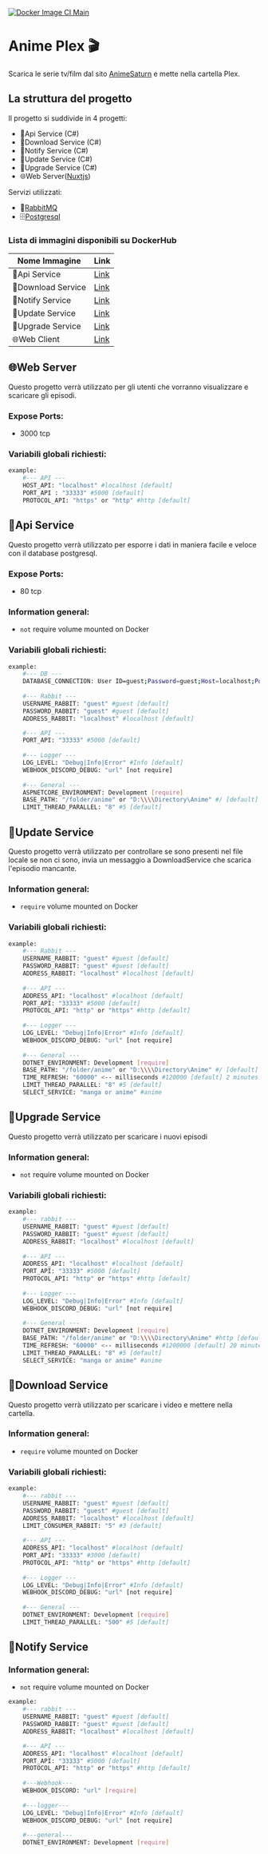 [![Docker Image CI Main](https://github.com/GamingBunker/AnimePlex/actions/workflows/docker-image.yml/badge.svg?branch=main)](https://github.com/GamingBunker/AnimePlex/actions/workflows/docker-image.yml) 

# Anime Plex 🎬
Scarica le serie tv/film dal sito [AnimeSaturn](https://www.animesaturn.it/) e mette nella cartella Plex.

## La struttura del progetto
Il progetto si suddivide in 4 progetti:
- 🧮Api Service (C#)
- 📩Download Service (C#)
- 📨Notify Service (C#)
- 💾Update Service (C#)
- 💽Upgrade Service (C#)
- 🌐Web Server([Nuxtjs](https://nuxtjs.org/))

Servizi utilizzati:
- 🐰[RabbitMQ](https://www.rabbitmq.com/)
- 🗄[Postgresql](https://www.postgresql.org/)

### Lista di immagini disponibili su DockerHub
| Nome Immagine | Link |
| ------ | ------ |
| 🧮Api Service | [Link](https://hub.docker.com/r/kju7pwd2/animeplex-api) |
| 📩Download Service | [Link](https://hub.docker.com/r/kju7pwd2/animeplex-downloadservice) |
| 📨Notify Service | [Link](https://hub.docker.com/r/kju7pwd2/animeplex-notifyservice) |
| 💾Update Service | [Link](https://hub.docker.com/r/kju7pwd2/animeplex-updateservice) |
| 💽Upgrade Service | [Link](https://hub.docker.com/r/kju7pwd2/animeplex-upgradeservice) |
| 🌐Web Client | [Link](https://hub.docker.com/r/kju7pwd2/animeplex-web) |

## 🌐Web Server
Questo progetto verrà utilizzato per gli utenti che vorranno visualizzare e scaricare gli episodi.

### Expose Ports:
- 3000 tcp

### Variabili globali richiesti:
```sh
example:
    #--- API ---
    HOST_API: "localhost" #localhost [default]
    PORT_API : "33333" #5000 [default]
    PROTOCOL_API: "https" or "http" #http [default]
```

## 🧮Api Service
Questo progetto verrà utilizzato per esporre i dati in maniera facile e veloce con il database postgresql.

### Expose Ports:
- 80 tcp

### Information general:
- `not` require volume mounted on Docker
### Variabili globali richiesti:
```sh
example:
    #--- DB ---
    DATABASE_CONNECTION: User ID=guest;Password=guest;Host=localhost;Port=33333;Database=db; [require]
    
    #--- Rabbit ---
    USERNAME_RABBIT: "guest" #guest [default]
    PASSWORD_RABBIT: "guest" #guest [default]
    ADDRESS_RABBIT: "localhost" #localhost [default]

    #--- API ---
    PORT_API: "33333" #5000 [default]
    
    #--- Logger ---
    LOG_LEVEL: "Debug|Info|Error" #Info [default]
    WEBHOOK_DISCORD_DEBUG: "url" [not require]
    
    #--- General ---
    ASPNETCORE_ENVIRONMENT: Development [require]
    BASE_PATH: "/folder/anime" or "D:\\\\Directory\Anime" #/ [default]
    LIMIT_THREAD_PARALLEL: "8" #5 [default]
```

## 💾Update Service
Questo progetto verrà utilizzato per controllare se sono presenti nel file locale se non ci sono, invia un messaggio a DownloadService che scarica l'episodio mancante.
### Information general:
- `require` volume mounted on Docker
### Variabili globali richiesti:
```sh
example:
    #--- Rabbit ---
    USERNAME_RABBIT: "guest" #guest [default]
    PASSWORD_RABBIT: "guest" #guest [default]
    ADDRESS_RABBIT: "localhost" #localhost [default]
    
    #--- API ---
    ADDRESS_API: "localhost" #localhost [default]
    PORT_API: "33333" #5000 [default]
    PROTOCOL_API: "http" or "https" #http [default]
    
    #--- Logger ---
    LOG_LEVEL: "Debug|Info|Error" #Info [default]
    WEBHOOK_DISCORD_DEBUG: "url" [not require]
    
    #--- General ---
    DOTNET_ENVIRONMENT: Development [require]
    BASE_PATH: "/folder/anime" or "D:\\\\Directory\Anime" #/ [default]
    TIME_REFRESH: "60000" <-- milliseconds #120000 [default] 2 minutes
    LIMIT_THREAD_PARALLEL: "8" #5 [default]
    SELECT_SERVICE: "manga or anime" #anime
```

## 💽Upgrade Service
Questo progetto verrà utilizzato per scaricare i nuovi episodi
### Information general:
- `not` require volume mounted on Docker
### Variabili globali richiesti:
```sh
example:
    #--- rabbit ---
    USERNAME_RABBIT: "guest" #guest [default]
    PASSWORD_RABBIT: "guest" #guest [default]
    ADDRESS_RABBIT: "localhost" #localhost [default]
    
    #--- API ---
    ADDRESS_API: "localhost" #localhost [default]
    PORT_API: "33333" #5000 [default]
    PROTOCOL_API: "http" or "https" #http [default]
    
    #--- Logger ---
    LOG_LEVEL: "Debug|Info|Error" #Info [default]
    WEBHOOK_DISCORD_DEBUG: "url" [not require]
    
    #--- General ---
    DOTNET_ENVIRONMENT: Development [require]
    BASE_PATH: "/folder/anime" or "D:\\\\Directory\Anime" #http [default]
    TIME_REFRESH: "60000" <-- milliseconds #1200000 [default] 20 minutes
    LIMIT_THREAD_PARALLEL: "8" #5 [default]
    SELECT_SERVICE: "manga or anime" #anime
```

## 📩Download Service
Questo progetto verrà utilizzato per scaricare i video e mettere nella cartella.
### Information general:
- `require` volume mounted on Docker
### Variabili globali richiesti:
```sh
example:
    #--- rabbit ---
    USERNAME_RABBIT: "guest" #guest [default]
    PASSWORD_RABBIT: "guest" #guest [default]
    ADDRESS_RABBIT: "localhost" #localhost [default]
    LIMIT_CONSUMER_RABBIT: "5" #3 [default]
    
    #--- API ---
    ADDRESS_API: "localhost" #localhost [default]
    PORT_API: "33333" #3000 [default]
    PROTOCOL_API: "http" or "https" #http [default]
    
    #--- Logger ---
    LOG_LEVEL: "Debug|Info|Error" #Info [default]
    WEBHOOK_DISCORD_DEBUG: "url" [not require]
    
    #--- General ---
    DOTNET_ENVIRONMENT: Development [require]
    LIMIT_THREAD_PARALLEL: "500" #5 [default]
```

## 📨Notify Service
### Information general:
- `not` require volume mounted on Docker
```sh
example:
    #--- rabbit ---
    USERNAME_RABBIT: "guest" #guest [default]
    PASSWORD_RABBIT: "guest" #guest [default]
    ADDRESS_RABBIT: "localhost" #localhost [default]

    #--- API ---
    ADDRESS_API: "localhost" #localhost [default]
    PORT_API: "33333" #5000 [default]
    PROTOCOL_API: "http" or "https" #http [default]
    
    #---Webhook---
    WEBHOOK_DISCORD: "url" [require]
    
    #---logger---
    LOG_LEVEL: "Debug|Info|Error" #Info [default]
    WEBHOOK_DISCORD_DEBUG: "url" [not require]
    
    #---general---
    DOTNET_ENVIRONMENT: Development [require]
```